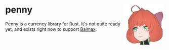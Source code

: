 # <img align="right" src="penny.png" alt="I'm combat ready!" title="Penny Polendina"> penny

Penny is a currency library for Rust. It's not quite ready yet, and exists right
now to support [Baimax](https://github.com/bb010g/baimax).
